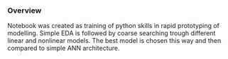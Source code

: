 ### Overview
Notebook was created as training of python skills in rapid prototyping of modelling. Simple EDA is followed by coarse searching trough different linear and nonlinear models. The best model is chosen this way and then compared to simple ANN architecture.
